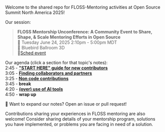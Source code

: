 Welcome to the shared repo for FLOSS-Mentoring activities at Open Source Summit North America 2025!

Our session:
>**FLOSS Mentorship Unconference: A Community Event to Share, Shape, & Scale Mentoring Efforts in Open Source**  
>📅 Tuesday June 24, 2025 2:10pm - 5:00pm MDT  
>📍 Bluebird Ballroom 3D  
>🔗[Sched event](https://ossna2025.sched.com/event/23YvJ/floss-mentorship-unconference-a-community-event-to-share-shape-scale-mentoring-efforts-in-open-source-open-to-all-attendees-no-pre-registration-required)


Our agenda (click a section for that topic's notes):  
2:45 - [**"START HERE" guide for new contributors**](/ossna-25/NOTES.md#start-here-guide-for-new-contributors)  
3:05 - [**Finding collaborators and partners**](/ossna-25/NOTES.md#finding-collaborators-and-partners)    
3:25 - [**Non code contributions**](/ossna-25/NOTES.md#non-code-contributions)  
3:45 - **break**  
4:20 - [**(over) use of AI tools**](/ossna-25/NOTES.md#overuse-of-ai-tools)  
4:50 - **wrap up**

📝 Want to expand our notes? Open an issue or pull request!

Contributions sharing your experiences in FLOSS mentoring are also welcome! Consider sharing details of your mentorship program, solutions you have implemented, or problems you are facing in need of a solution.
